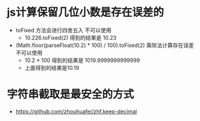# js计算保留几位小数是存在误差的
* toFixed 方法会进行四舍五入 不可以使用
    - 10.226.toFixed(2)  得到的结果是 10.23
* (Math.floor(parseFloat(10.2) * 100) / 100).toFixed(2) 乘除法计算存在误差 不可以使用
    - 10.2 * 100 得到的结果是 1019.9999999999999
    - 上面得到的结果是10.19

# 字符串截取是最安全的方式
* https://github.com/zhouhuafei/zhf.keep-decimal
